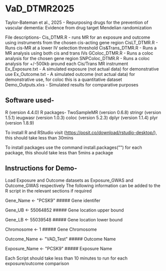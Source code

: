 # VaD_DTMR2025
Taylor-Bateman et al., 2025 - Repurposing drugs for the prevention of vascular dementia: Evidence from drug target Mendelian randomization 

File descriptions- 
Cis_DTMR.R - runs MR for an exposure and outcome using instruments from the chosen cis-acting gene region
CisLT_DTMR.R - Runs cis-MR at a lower IV selection threshold
Cis&Trans_DTMR.R - Runs a MR analysis using both cis and trans IVs
GColoc_DTMR.R - Runs a coloc analysis for the chosen gene region
SNPColoc_DTMR.R - Runs a coloc analysis for +/-500kb around each Cis/Trans MR instrument
Ex_Exposure.txt - A simulated exposure (not actual data) for demonstrative use
Ex_Outcome.txt - A simulated outcome (not actual data) for demonstrative use, for coloc this is a quantitative dataset
Demo_Outputs.xlxs - Simulated results for comparative purposes

## Software used-
R (version 4.4.0)
R packages-
TwoSampleMR (version 0.6.8)
stringr (version 1.5.1)
ieugwasr (version 1.0.3)
coloc (version 5.2.3)
dplyr (version 1.1.4)
plyr (version 1.8.9)

To install R and RStudio visit (https://posit.co/download/rstudio-desktop/), this should take less than 30mins

To install packages use the command install.packages("") for each package, this should take less than 5mins a package 

## Instructions for Demo-
Load Exposure and Outcome datasets as Exposure_GWAS and Outcome_GWAS respectively
The following information can be added to the R script in the relevant sections if required

Gene_Name <- "PCSK9"       ##### Gene identifer 

Gene_UB <-  55064852      ##### Gene location upper bound 

Gene_LB <- 55039548         ##### Gene location lower bound

Chromosome <- 1     ##### Gene Chromosome

Outcome_Name <- "VAD_Test"     ##### Outcome Name

Exposure_Name <- "PCSK9"      ##### Exposure Name

Each Script should take less than 10 minutes to run for each exposure/outcome comparison












